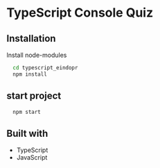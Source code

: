 
# TypeScript Console Quiz


## Installation

Install node-modules

```sh
  cd typescript_eindopr
  npm install
```
    
## start project

```sh
  npm start
```
    
## Built with

- TypeScript 
- JavaScript